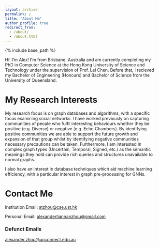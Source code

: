 ```yaml
---
layout: archive
permalink: /
title: "About Me"
author_profile: true
redirect_from: 
  - /about/
  - /about.html
---
```


{% include base_path %}

Hi! I'm Alex! I'm from Brisbane, Australia and am currently completing my PhD in Computer Science at the Hong Kong University of Science and Technology under the supervision of Prof. Lei Chen. Before that, I recieved my Bachelor of Engineering (Honours) and Bachelor of Science from the University of Queensland.

My Research Interests
======
My research focus is on graph databases and algorithms, with a specific focus examining social networks. I have worked previously on capturing communities of people who fulfil interesting behaviours whether they be positive (e.g. Diverse) or negative (e.g. Echo Chambers). By identifying positive communities we are able to support the future growth and expansion of that group whilst by identifying negative communities necessary precautions can be taken. Furthermore, I am interested in complex graph types (Uncertain, Temporal, Signed, etc.) as the semantic meanings they hold can provide rich queries and structures unavailable to normal graphs.

I also have an interest in database techniques which aid machine learning efficiency, with a particular interest in graph pre-processing for GNNs.

Contact Me
======
Institution Email: [atzhou@cse.ust.hk](mailto:atzhou@cse.ust.hk)

Personal Email: [alexandertiannanzhou@gmail.com](mailto:alexandertiannanzhou@gmail.com)

### Defunct Emails
alexander.zhou@uqconnect.edu.au